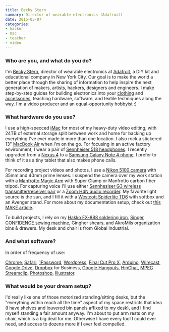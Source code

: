 ```yaml
---
title: Becky Stern
summary: Director of wearable electronics (Adafruit)
date: 2015-05-07
categories:
- hacker
- mac
- teacher
- video
---
```


### Who are you, and what do you do?

I'm [Becky Stern](http://beckystern.com/ "Becky's website."), director of wearable electronics at [Adafruit](http://www.adafruit.com/ "A DIY company."), a DIY kit and educational company in New York City. Our goal is to make the world a better place through the sharing of information to help inspire the next generation of makers, artists, hackers, designers and engineers. I make step­-by-­step guides for building electronics into your [clothing](https://learn.adafruit.com/firewalker-led-sneakers/overview "Becky's guide for making LED sneakers.") and [accessories](https://learn.adafruit.com/cyberpunk-spikes/overview "Becky's guide for making 3D printed spikes."), teaching hardware, software, and textile techniques along the way. I'm a video producer and an equal­-opportunity hobbyist :)

### What hardware do you use?

I use a high­-specced [iMac][] for most of my heavy­-duty video editing, with 24TB of external storage split between work and home for backing up everything I've ever made in more than one location. I also rock a stickered 13" [MacBook Air][macbook-air] when I'm on the go. For focusing in an active factory environment, I wear a pair of [Sennheiser 518 headphones][hd-518]. I recently upgraded from a [Nexus 4][nexus-4] to a [Samsung Galaxy Note 4 phone][galaxy-note-4]. I prefer to think of it as a tiny tablet that also makes phone calls.

For recording project videos and photos, I use a [Nikon 5100 camera][d5100] with 35mm and 40mm prime lenses. I suspend the camera over my work station with a [Manfrotto Magic Arm][magic-arm] with Super Clamp or Manfrotto carbon fiber tripod. For capturing voice I'll use either [Sennhesiser G3 wireless transmitter/receiver pair][ew-100-g3] or a [Zoom H4N audio recorder][h4n]. My favorite light source is the sun, and I fill it with a [Westcott Spiderlite TD6][spiderlite-td6] with softbox and an Avenger stand. For more about my documentation setup, check out [this MAKE article](http://makezine.com/magazine/make­38­cameras­and­av/beckystips/ "Becky's MAKE article about making awesome videos.").

To build projects, I rely on my [Hakko FX-­888 soldering iron][fx-888], [Singer CONFIDENCE sewing machine][confidence], Gingher shears, and Akro­Mils organization bins & drawers. My desk and chair is from Global Industrial.

### And what software?

In order of frequency of use:

[Chrome][], [Safari][], [1Password][], [Wordpress][], [Final Cut Pro X][final-cut-pro-x], [Arduino][arduino-ide], [Wirecast][], [Google Drive][google-drive], [Dropbox][] for Business, [Google Hangouts][google-hangouts], [HipChat][], [MPEG Streamclip][mpeg-streamclip], [Photoshop][], [Illustrator][].

### What would be your dream setup?

I'd really like one of those motorized standing/sitting desks, but the "everything within reach all the time" aspect of my space restricts that idea (I have shelves and louvered bin panels affixed to my desk), and I find myself standing a fair amount anyway. I'm about to put arm rests on my chair, which is a big deal for me. Otherwise I have every tool I could ever need, and access to dozens more if I ever feel compelled.

[1password]: https://1password.com "Password management software for Mac OS X."
[arduino-ide]: https://www.arduino.cc/en/Main/Software "A development environment for Arduino hardware."
[chrome]: https://www.google.com/intl/en/chrome/browser/ "A WebKit-based browser, where each tab runs in its own thread."
[confidence]: http://web.archive.org/web/20180307001400/http://www.singerco.com:80/products/1495/7470-confidence "A sewing machine."
[d5100]: https://www.nikonusa.com/en/Nikon-Products/Product/dslr-cameras/25478/D5100.html "A 16.2 megapixel DSLR."
[dropbox]: https://www.dropbox.com/ "Online syncing and storage."
[ew-100-g3]: https://en-us.sennheiser.com/wireless-clip-on-lavalier-microphone-set-presentation-ew-100-eng-g3 "A wireless microphone system."
[final-cut-pro-x]: https://en.wikipedia.org/wiki/Final_Cut_Pro_X "A nonlinear video editor."
[fx-888]: https://www.amazon.com/Hakko-FX888-FX-888-Soldering-Station/dp/B004M3U0VU/ "A soldering iron."
[galaxy-note-4]: https://en.wikipedia.org/wiki/Samsung_Galaxy_Note_4 "A phone/tablet."
[google-drive]: https://drive.google.com/ "A cloud storage service."
[google-hangouts]: https://hangouts.google.com/ "A voice, video and text chat service."
[h4n]: http://web.archive.org/web/20150212190215/http://www.zoom.co.jp/english/products/h4n/ "A digital audio recorder."
[hd-518]: https://en-us.sennheiser.com/audio-headphones-stereo-hifi-tv-hd-518 "Over-the-ear headphones."
[hipchat]: http://web.archive.org/web/20170905004635/https://www.hipchat.com/ "A hosted IM and file service."
[illustrator]: https://www.adobe.com/products/illustrator.html "A vector graphics editor."
[imac]: https://www.apple.com/imac/ "An all-in-one computer."
[macbook-air]: https://www.apple.com/macbook-air/ "A very thin laptop."
[magic-arm]: https://www.manfrotto.com/global/magic-arm-with-bracket/ "A camera arm."
[mpeg-streamclip]: http://www.squared5.com/ "A video converter and editor."
[nexus-4]: https://en.wikipedia.org/wiki/Nexus_4 "An Android smartphone."
[photoshop]: https://www.adobe.com/products/photoshop.html "A bitmap image editor."
[safari]: https://www.apple.com/safari/ "A fast web browser."
[spiderlite-td6]: https://www.fjwestcott.com/spiderlite-td6 "A constant lighting system."
[wirecast]: http://www.telestream.net/wirecast/ "Live streaming software."
[wordpress]: https://wordpress.com/ "Weblog publishing software."
